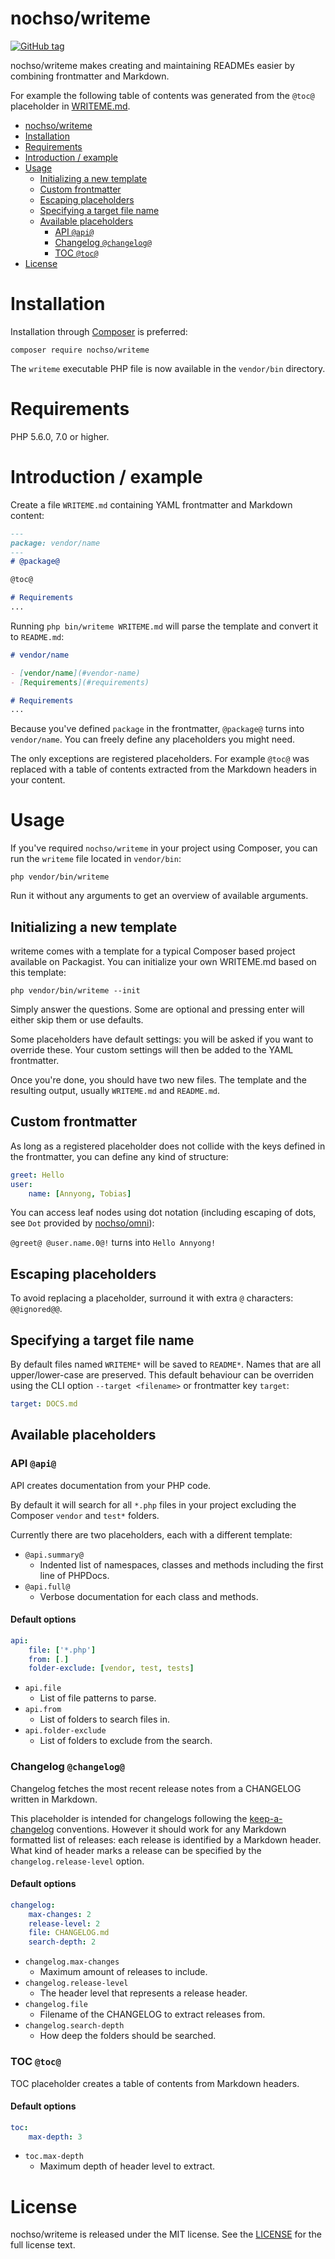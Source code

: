 # nochso/writeme

[![GitHub tag](https://img.shields.io/github/tag/nochso/writeme.svg)](https://github.com/nochso/writeme/releases)

nochso/writeme makes creating and maintaining READMEs easier by combining frontmatter and Markdown.

For example the following table of contents was generated from the `@toc@` placeholder in [WRITEME.md](WRITEME.md).

- [nochso/writeme](#nochsowriteme)
- [Installation](#installation)
- [Requirements](#requirements)
- [Introduction / example](#introduction--example)
- [Usage](#usage)
    - [Initializing a new template](#initializing-a-new-template)
    - [Custom frontmatter](#custom-frontmatter)
    - [Escaping placeholders](#escaping-placeholders)
    - [Specifying a target file name](#specifying-a-target-file-name)
    - [Available placeholders](#available-placeholders)
        - [API `@api@`](#api-api)
        - [Changelog `@changelog@`](#changelog-changelog)
        - [TOC `@toc@`](#toc-toc)
- [License](#license)


# Installation
Installation through [Composer](https://getcomposer.org/) is preferred:

    composer require nochso/writeme

The `writeme` executable PHP file is now available in the `vendor/bin` directory.

# Requirements
PHP 5.6.0, 7.0 or higher.

# Introduction / example
Create a file `WRITEME.md` containing YAML frontmatter and Markdown content:

```markdown
---
package: vendor/name
---
# @package@

@toc@

# Requirements
...
```

Running `php bin/writeme WRITEME.md` will parse the template and convert it to `README.md`:

```markdown
# vendor/name

- [vendor/name](#vendor-name)
- [Requirements](#requirements)

# Requirements
...
```

Because you've defined `package` in the frontmatter, `@package@` turns into `vendor/name`. You can freely define any
placeholders you might need.

The only exceptions are registered placeholders. For example `@toc@` was replaced with a table of contents extracted
from the Markdown headers in your content.

# Usage

If you've required `nochso/writeme` in your project using Composer, you can run the `writeme` file located in `vendor/bin`:

    php vendor/bin/writeme

Run it without any arguments to get an overview of available arguments.

## Initializing a new template
writeme comes with a template for a typical Composer based project available on Packagist. You can initialize
your own WRITEME.md based on this template:

    php vendor/bin/writeme --init

Simply answer the questions. Some are optional and pressing enter will either skip them or use defaults.

Some placeholders have default settings: you will be asked if you want to override these. Your custom settings will then
be added to the YAML frontmatter.

Once you're done, you should have two new files. The template and the resulting output, usually `WRITEME.md` and `README.md`.

## Custom frontmatter
As long as a registered placeholder does not collide with the keys defined in the frontmatter, you can define any kind
of structure:
```yaml
greet: Hello
user:
    name: [Annyong, Tobias]
```
You can access leaf nodes using dot notation (including escaping of dots, see `Dot` provided by [nochso/omni](https://github.com/nochso/omni)):

`@greet@ @user.name.0@!` turns into `Hello Annyong!`

## Escaping placeholders
To avoid replacing a placeholder, surround it with extra `@` characters: `@@ignored@@`.

## Specifying a target file name

By default files named `WRITEME*` will be saved to `README*`. Names that are all upper/lower-case are preserved.
This default behaviour can be overriden using the CLI option `--target <filename>` or frontmatter key `target`:

```yaml
target: DOCS.md
```

## Available placeholders

### API `@api@`

API creates documentation from your PHP code.

By default it will search for all `*.php` files in your project excluding the Composer `vendor` and `test*` folders.

Currently there are two placeholders, each with a different template:

- `@api.summary@`
    - Indented list of namespaces, classes and methods including the first line of PHPDocs.
- `@api.full@`
    - Verbose documentation for each class and methods.

#### Default options
```yaml
api:
    file: ['*.php']
    from: [.]
    folder-exclude: [vendor, test, tests]
```

* `api.file`
    * List of file patterns to parse.
* `api.from`
    * List of folders to search files in.
* `api.folder-exclude`
    * List of folders to exclude from the search.

### Changelog `@changelog@`

Changelog fetches the most recent release notes from a CHANGELOG written in Markdown.

This placeholder is intended for changelogs following the [keep-a-changelog](http://keepachangelog.com/) conventions.
However it should work for any Markdown formatted list of releases: each release is identified by a Markdown header.
What kind of header marks a release can be specified by the `changelog.release-level` option.

#### Default options
```yaml
changelog:
    max-changes: 2
    release-level: 2
    file: CHANGELOG.md
    search-depth: 2
```

* `changelog.max-changes`
    * Maximum amount of releases to include.
* `changelog.release-level`
    * The header level that represents a release header.
* `changelog.file`
    * Filename of the CHANGELOG to extract releases from.
* `changelog.search-depth`
    * How deep the folders should be searched.

### TOC `@toc@`

TOC placeholder creates a table of contents from Markdown headers.

#### Default options
```yaml
toc:
    max-depth: 3
```

* `toc.max-depth`
    * Maximum depth of header level to extract.


# License
nochso/writeme is released under the MIT license. See the [LICENSE](LICENSE.md) for the full license text.
